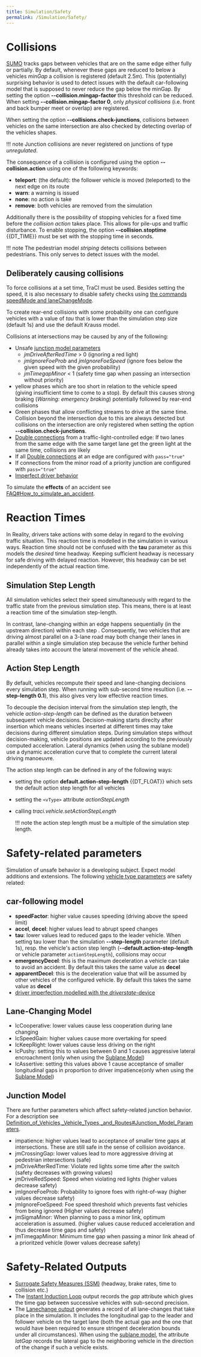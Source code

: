 ```yaml
---
title: Simulation/Safety
permalink: /Simulation/Safety/
---
```


# Collisions

[SUMO](../SUMO.md) tracks gaps between vehicles that are on the
same edge either fully or partially. By default, whenever these gaps are
reduced to below a vehicles *minGap* a collision is registered (default
2.5m). This (potentially) surprising behavior is used to detect issues
with the default car-following model that is supposed to never reduce
the gap below the minGap. By setting the option **--collision.mingap-factor** this threshold can be
reduced. When setting **--collision.mingap-factor 0**, only *physical collisions* (i.e. front and back
bumper meet or overlap) are registered.

When setting the option **--collisions.check-junctions**, collisions between vehicles on the same
intersection are also checked by detecting overlap of the vehicles
shapes.

!!! note
    Junction collisions are never registered on junctions of type *unregulated*.

The consequence of a collision is configured using the option **--collision.action** using one
of the following keywords:

- **teleport**: (the default): the follower vehicle is moved
  (teleported) to the next edge on its route
- **warn**: a warning is issued
- **none**: no action is take
- **remove**: both vehicles are removed from the simulation

Additionally there is the possibility of stopping vehicles for a fixed
time before the *collision action* takes place. This allows for pile-ups
and traffic disturbance. To enable stopping, the option **--collision.stoptime** {{DT_TIME}} must be set
with the stopping time in seconds.

!!! note
    The pedestrian model *striping* detects collisions between pedestrians. This only serves to detect issues with the model.

## Deliberately causing collisions

To force collisions at a set time, TraCI must be used. Besides setting
the speed, it is also necessary to disable safety checks using [the
commands speedMode and
laneChangeMode](../TraCI/Change_Vehicle_State.md).

To create rear-end collisions with some probability one can configure
vehicles with a value of *tau* that is lower than the simulation step
size (default 1s) and use the default Krauss model.

Collisions at intersections may be caused by any of the following:

- Unsafe [junction model
parameters](../Definition_of_Vehicles,_Vehicle_Types,_and_Routes.md#junction_model_parameters)
  - *jmDriveAfterRedTime* \> 0 (ignoring a red light)
  - *jmIgnoreFoeProb* and *jmIgnoreFoeSpeed* (ignore foes below the
    given speed with the given probability)
  - *jmTimegapMinor* < 1 (safety time gap when passing an
    intersection without priority)
- yellow phases which are too short in relation to the vehicle speed
(giving insufficient time to come to a stop). By default this causes
strong braking (*Warning: emergency braking*) potentially followed
by rear-end collisions
- Green phases that allow conflicting streams to drive at the same
time. Collision beyond the intersection due to this are always
detected but collisions on the intersection are only registered when
setting the option **--collision.check-junctions**.
- [Double
connections](../Networks/PlainXML.md#multiple_connections_from_the_same_edge_to_the_same_target_lane)
from a traffic-light-controlled edge: If two lanes from the same
edge with the same target lane get the green light at the same time,
collisions are likely
- If all [Double
connections](../Networks/PlainXML.md#multiple_connections_from_the_same_edge_to_the_same_target_lane)
at an edge are configured with `pass="true"`
- If connections from the minor road of a priority junction are
configured with `pass="true"`
- [Imperfect driver behavior](../Driver_State.md)

To simulate the **effects** of an accident see
[FAQ\#How_to_simulate_an_accident](../FAQ.md#how_to_simulate_an_accident).

# Reaction Times

In Reality, drivers take actions with some delay in regard to the
evolving traffic situation. This reaction time is modelled in the
simulation in various ways. Reaction time should not be confused with
the **tau** parameter as this models the *desired* time headway. Keeping
sufficient headway is necessary for safe driving with delayed reaction.
However, this headway can be set independently of the actual reaction
time.

## Simulation Step Length

All simulation vehicles select their speed simultaneously with regard to
the traffic state from the previous simulation step. This means, there
is at least a reaction time of the simulation step-length.

In contrast, lane-changing within an edge happens sequentially (in the
upstream direction) within each step . Consequently, two vehicles that
are driving almost parallel on a 3-lane road may both change their lanes
in parallel within a single simulation step because the vehicle further
behind already takes into account the lateral movement of the vehicle
ahead.

## Action Step Length

By default, vehicles recompute their speed and lane-changing decisions
every simulation step. When running with sub-second time resultion (i.e.
**--step-length 0.1**), this also gives very low effective reaction times.

To decouple the decision interval from the simulation step length, the
vehicle *action-step-length* can be defined as the duration between
subsequent vehicle decisions. Decision-making starts direclty after
insertion which means vehicles inserted at different times may take
decisions during different simulation steps. During simulation steps
without decision-making, vehicle positions are updated according to the
previously computed acceleration. Lateral dynamics (when using the
sublane model) use a dynamic acceleration curve that to complete the
current lateral driving manoeuvre.

The action step length can be defined in any of the following ways:

- setting the option **default.action-step-length** {{DT_FLOAT}} which sets the default action step length for
  all vehicles
- setting the `<vType>` attribute *actionStepLength*
- calling *traci.vehicle.setActionStepLength*

  !!! note
      the action step length must be a multiple of the simulation step length.

# Safety-related parameters

Simulation of unsafe behavior is a developing subject. Expect model
additions and extensions. The following [vehicle type
parameters](../Definition_of_Vehicles,_Vehicle_Types,_and_Routes.md#vehicle_types)
are safety related:

## car-following model

- **speedFactor**: higher value causes speeding (driving above the
  speed limit)
- **accel**, **decel**: higher values lead to abrupt speed changes
- **tau**: lower values lead to reduced gaps to the leader vehicle.
  When setting tau lower than the simulation **--step-length** parameter (default 1s),
  resp. the vehicle's action step length (**--default.action-step-length** or vehicle parameter
  `actionStepLength`), collisions may occur
- **emergencyDecel**: this is the maximum deceleration a vehicle can
  take to avoid an accident. By default this takes the same value as
  **decel**
- **apparentDecel**: this is the deceleration value that will be
  assumed by other vehicles of the configured vehicle. By default this
  takes the same value as **decel**
- [driver imperfection modelled with the
  *driverstate*-device](../Driver_State.md)

## Lane-Changing Model

- lcCooperative: lower values cause less cooperation during lane
  changing
- lcSpeedGain: higher values cause more overtaking for speed
- lcKeepRight: lower values cause less driving on the right
- lcPushy: setting this to values between 0 and 1 causes aggressive
  lateral encroachment (only when using the [Sublane
  Model](../Simulation/SublaneModel.md))
- lcAssertive: setting this values above 1 cause acceptance of smaller
  longitudinal gaps in proportion to driver impatience(only when using
  the [Sublane Model](../Simulation/SublaneModel.md))

## Junction Model

There are further parameters which affect safety-related junction
behavior. For a description see
[Definition_of_Vehicles,_Vehicle_Types,_and_Routes\#Junction_Model_Parameters](../Definition_of_Vehicles,_Vehicle_Types,_and_Routes.md#junction_model_parameters).

- impatience: higher values lead to acceptance of smaller time gaps at
  intersections. These are still safe in the sense of collision
  avoidance.
- jmCrossingGap: lower values lead to more aggressive driving at
  pedestrian intersections (safe)
- jmDriveAfterRedTime: Violate red lights some time after the switch
  (safety decreases with growing values)
- jmDriveRedSpeed: Speed when violating red lights (higher values
  decrease safety)
- jmIgnoreFoeProb: Probability to ignore foes with right-of-way
  (higher values decrease safety)
- jmIgnoreFoeSpeed: Foe speed threshold which prevents fast vehicles
  from being ignored (Higher values decrease safety)
- jmSigmaMinor: When planning to pass a minor link, optimum
  acceleration is assumed. (higher values cause reduced acceleration
  and thus decrease time gaps and safety)
- jmTimegapMinor: Minimum time gap when passing a minor link ahead of
  a prioritzed vehicle (lower values decrease safety)

# Safety-Related Outputs

- [Surrogate Safety Measures (SSM)](../Simulation/Output/SSM_Device.md)
  (headway, brake rates, time to collision etc.)
- The [Instant Induction
  Loop](../Simulation/Output/Instantaneous_Induction_Loops_Detectors.md)
  output records the *gap* attribute which gives the time gap between
  successive vehicles with sub-second precision.
- The [Lanechange output](../Simulation/Output/Lanechange.md)
  generates a record of all lane-changes that take place in the
  simulation. It includes the longitudinal gap to the leader and
  follower vehicle on the target lane (both the actual gap and the one
  that would have been required to ensure stringent deceleration
  bounds under all circumstances). When using the [sublane
  model](../Simulation/SublaneModel.md), the attribute *latGap*
  records the lateral gap to the neighboring vehicle in the direction
  of the change if such a vehicle exists.
